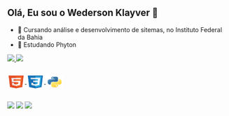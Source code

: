 ## Olá, Eu sou o Wederson Klayver 👋

- 🌱 Cursando análise e desenvolvimento de sitemas, no Instituto Federal da Bahia
- 🌱 Estudando Phyton
<div>
  <a href="https://github.com/WedersonKlayver">
  <img height="180cm" src="https://github-readme-stats.vercel.app/api?username=WedersonKlayver&show_icons=true&theme=merko&include_all_commits=true&count_private=true"/>
    <img height="180cm" src="https://github-readme-stats.vercel.app/api/top-langs/?username=WedersonKlayver&layout=compact&langs_count=16&theme=tokyonight"/>
</div>

  ##

<div>
   <img align="center" alt="Rafa-HTML" height="30" width="40" src="https://raw.githubusercontent.com/devicons/devicon/master/icons/html5/html5-original.svg">
   <img align="center" alt="Rafa-CSS" height="30" width="40" src="https://raw.githubusercontent.com/devicons/devicon/master/icons/css3/css3-original.svg">
   <img align="center" alt="Rafa-Python" height="30" width="40" src="https://raw.githubusercontent.com/devicons/devicon/master/icons/python/python-original.svg">
</div>

  ##

<div>
  <a href="https://instagram.com/wedersonklayver" target="_blank"><img src="https://img.shields.io/badge/-Instagram-%23E4405F?style=for-the-badge&logo=instagram&logoColor=white" target="_blank"></a>
  <a href="https://www.linkedin.com/in/wederson-klayver-soares-202753386" target="_blank"><img src="https://img.shields.io/badge/-LinkedIn-%230077B5?style=for-the-badge&logo=linkedin&logoColor=white" target="_blank"></a> 
  <a href = "mailto:kruiveralencar@gmail.com"><img src="https://img.shields.io/badge/-Gmail-%23333?style=for-the-badge&logo=gmail&logoColor=white" target="_blank"></a>

</div>
